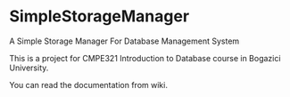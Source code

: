 # SimpleStorageManager
A Simple Storage Manager For Database Management System

This is a project for CMPE321 Introduction to Database course in Bogazici University.

You can read the documentation from wiki.
